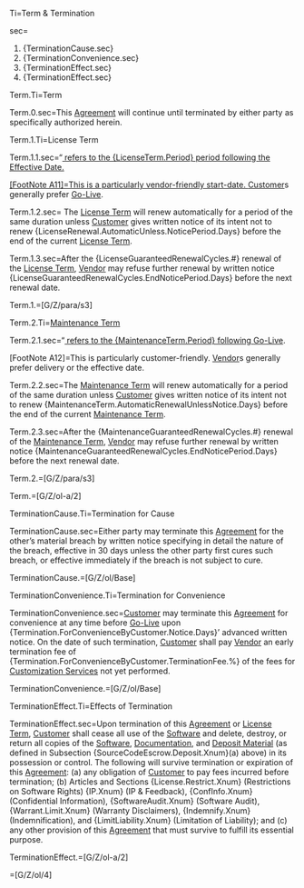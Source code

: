 Ti=Term & Termination

sec=<ol><li>{TerminationCause.sec}<li>{TerminationConvenience.sec}<li>{TerminationEffect.sec}<li>{TerminationEffect.sec}</ol>

Term.Ti=Term

Term.0.sec=This <a class='definedterm' href='#Def.Agreement.sec'>Agreement</a> will continue until terminated by either party as specifically authorized herein.

Term.1.Ti=License Term

Term.1.1.sec=“<a class='definedterm' href='#Def.License_Term.sec'> refers to the {LicenseTerm.Period} period following the Effective Date.

[FootNote A11]=This is a particularly vendor-friendly start-date. <a class='definedterm' href='#Def.Customer.sec'>Customer</a>s generally prefer <a class='definedterm' href='#Def.Go-Live.sec'>Go-Live</a>.

Term.1.2.sec= The <a class='definedterm' href='#Def.License_Term.sec'>License Term</a> will renew automatically for a period of the same duration unless <a class='definedterm' href='#Def.Customer.sec'>Customer</a> gives written notice of its intent not to renew {LicenseRenewal.AutomaticUnless.NoticePeriod.Days} before the end of the current <a class='definedterm' href='#Def.License_Term.sec'>License Term</a>.

Term.1.3.sec=After the {LicenseGuaranteedRenewalCycles.#} renewal of the <a class='definedterm' href='#Def.License_Term.sec'>License Term</a>, <a class='definedterm' href='#Def.Vendor.sec'>Vendor</a> may refuse further renewal by written notice {LicenseGuaranteedRenewalCycles.EndNoticePeriod.Days} before the next renewal date.

Term.1.=[G/Z/para/s3]

Term.2.Ti=<a class='definedterm' href='#Def.Maintenance_Term.sec'>Maintenance Term</a>

Term.2.1.sec=“<a class='definedterm' href='#Def.Maintenance_Term.sec'> refers to the {MaintenanceTerm.Period} following <a class='definedterm' href='#Def.Go-Live.sec'>Go-Live</a>.

[FootNote A12]=This is particularly customer-friendly. <a class='definedterm' href='#Def.Vendor.sec'>Vendor</a>s generally prefer delivery or the effective date.

Term.2.2.sec=The <a class='definedterm' href='#Def.Maintenance_Term.sec'>Maintenance Term</a> will renew automatically for a period of the same duration unless <a class='definedterm' href='#Def.Customer.sec'>Customer</a> gives written notice of its intent not to renew {MaintenanceTerm.AutomaticRenewalUnlessNotice.Days} before the end of the current <a class='definedterm' href='#Def.Maintenance_Term.sec'>Maintenance Term</a>.

Term.2.3.sec=After the {MaintenanceGuaranteedRenewalCycles.#} renewal of the <a class='definedterm' href='#Def.Maintenance_Term.sec'>Maintenance Term</a>, <a class='definedterm' href='#Def.Vendor.sec'>Vendor</a> may refuse further renewal by written notice {MaintenanceGuaranteedRenewalCycles.EndNoticePeriod.Days} before the next renewal date.

Term.2.=[G/Z/para/s3]

Term.=[G/Z/ol-a/2]

TerminationCause.Ti=Termination for Cause

TerminationCause.sec=Either party may terminate this <a class='definedterm' href='#Def.Agreement.sec'>Agreement</a> for the other’s material breach by written notice specifying in detail the nature of the breach, effective in 30 days unless the other party first cures such breach, or effective immediately if the breach is not subject to cure.

TerminationCause.=[G/Z/ol/Base]

TerminationConvenience.Ti=Termination for Convenience

TerminationConvenience.sec=<a class='definedterm' href='#Def.Customer.sec'>Customer</a> may terminate this <a class='definedterm' href='#Def.Agreement.sec'>Agreement</a> for convenience at any time before <a class='definedterm' href='#Def.Go-Live.sec'>Go-Live</a> upon {Termination.ForConvenienceByCustomer.Notice.Days}’ advanced written notice. On the date of such termination, <a class='definedterm' href='#Def.Customer.sec'>Customer</a> shall pay <a class='definedterm' href='#Def.Vendor.sec'>Vendor</a> an early termination fee of {Termination.ForConvenienceByCustomer.TerminationFee.%} of the fees for <a class='definedterm' href='#Def.Customization_Services.sec'>Customization Services</a> not yet performed.

TerminationConvenience.=[G/Z/ol/Base]

TerminationEffect.Ti=Effects of Termination

TerminationEffect.sec=Upon termination of this <a class='definedterm' href='#Def.Agreement.sec'>Agreement</a> or <a class='definedterm' href='#Def.License_Term.sec'>License Term</a>, <a class='definedterm' href='#Def.Customer.sec'>Customer</a> shall cease all use of the <a class='definedterm' href='#Def.Software.sec'>Software</a> and delete, destroy, or return all copies of the <a class='definedterm' href='#Def.Software.sec'>Software</a>, <a class='definedterm' href='#Def.Documentation.sec'>Documentation</a>, and <a class='definedterm' href='#Def.Deposit_Material.sec'>Deposit Material</a> (as defined in Subsection {SourceCodeEscrow.Deposit.Xnum}(a) above) in its possession or control. The following will survive termination or expiration of this <a class='definedterm' href='#Def.Agreement.sec'>Agreement</a>: (a) any obligation of <a class='definedterm' href='#Def.Customer.sec'>Customer</a> to pay fees incurred before termination; (b) Articles and Sections {License.Restrict.Xnum} (Restrictions on Software Rights) {IP.Xnum} (IP & Feedback), {ConfInfo.Xnum} (Confidential Information), {SoftwareAudit.Xnum} (Software Audit), {Warrant.Limit.Xnum} (Warranty Disclaimers), {Indemnify.Xnum} (Indemnification), and {LimitLiability.Xnum} (Limitation of Liability); and (c) any other provision of this <a class='definedterm' href='#Def.Agreement.sec'>Agreement</a> that must survive to fulfill its essential purpose.

TerminationEffect.=[G/Z/ol-a/2]

=[G/Z/ol/4]
